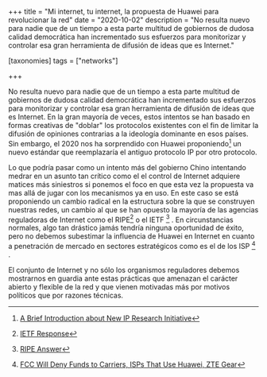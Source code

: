 +++
title = "Mi internet, tu internet, la propuesta de Huawei para revolucionar la red"
date = "2020-10-02"
description = "No resulta nuevo para nadie que de un tiempo a esta parte multitud de gobiernos de dudosa calidad democrática han incrementado sus esfuerzos para monitorizar y controlar esa gran herramienta de difusión de ideas que es Internet."

[taxonomies]
tags = ["networks"]

+++

No resulta nuevo para nadie que de un tiempo a esta parte multitud de gobiernos de dudosa calidad democrática han incrementado sus esfuerzos para monitorizar y controlar esa gran herramienta de difusión de ideas que es Internet. En la gran mayoría de veces, estos intentos se han basado en formas creativas de "doblar" los protocolos existentes con el fin de limitar la difusión de opiniones contrarias a la ideología dominante en esos países. Sin embargo, el 2020 nos ha sorprendido con Huawei proponiendo[^4] un nuevo estándar que reemplazaría el antiguo protocolo IP por otro protocolo. 

Lo que podría pasar como un intento más del gobierno Chino intentando medrar en un asunto tan crítico como el el control de Internet adquiere matices más siniestros si ponemos el foco en que esta vez la propuesta va mas allá de jugar con los mecanismos ya en uso. En este caso se está proponiendo un cambio radical en la estructura sobre la que se construyen nuestras redes, un cambio al que se han opuesto la mayoría de las agencias reguladoras de Internet como el RIPE[^1] o el IETF [^2] . En circunstancias normales, algo tan drástico jamás tendría ninguna oportunidad de éxito, pero no debemos subestimar la influencia de Huawei en Internet en cuanto a penetración de mercado en sectores estratégicos como es el de los ISP [^3] .

El conjunto de Internet y no sólo los organismos reguladores debemos mostrarnos en guardia ante estas prácticas que amenazan el carácter abierto y flexible de la red y que vienen motivadas más por motivos políticos que por razones técnicas.

[^2]: [RIPE Answer](https://www.ripe.net/participate/internet-governance/multi-stakeholder-engagement/ripe-ncc_tsag_new-ip.pdf)
[^1]: [IETF Response](https://datatracker.ietf.org/liaison/1677/)
[^3]: [FCC Will Deny Funds to Carriers, ISPs That Use Huawei, ZTE Gear](https://www.pcmag.com/news/fcc-will-deny-funds-to-carriers-isps-that-use-huawei-zte-gear)
[^4]: [A Brief Introduction about New IP Research Initiative](https://www.huawei.com/en/industry-insights/innovation/new-ip)


